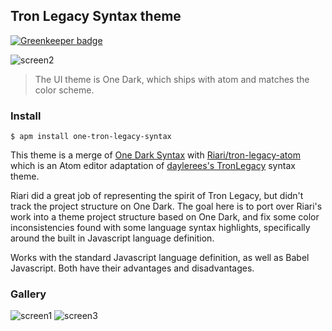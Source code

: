 ## Tron Legacy Syntax theme

[![Greenkeeper badge](https://badges.greenkeeper.io/bcomnes/atom-tron-legacy.svg)](https://greenkeeper.io/)

![screen2](http://bcomnes.github.io/atom-tron-legacy/screen2.png)

> The UI theme is One Dark, which ships with atom and matches the color scheme.

### Install

```
$ apm install one-tron-legacy-syntax
```

This theme is a merge of [One Dark Syntax](https://github.com/atom/one-dark-syntax) with [Riari/tron-legacy-atom](https://github.com/Riari/tron-legacy-atom) which is an Atom editor adaptation of [daylerees's TronLegacy](https://github.com/daylerees/colour-schemes/blob/master/legacy/TronLegacy.tmTheme) syntax theme.


Riari did a great job of representing the spirit of Tron Legacy, but didn't track the project structure on One Dark.  The goal here is to port over Riari's work into a theme project structure based on One Dark, and fix some color inconsistencies  found with some language syntax highlights, specifically around the built in Javascript language definition.

Works with the standard Javascript language definition, as well as Babel Javascript.  Both have their advantages and disadvantages.

### Gallery

![screen1](http://bcomnes.github.io/atom-tron-legacy/screen1.png)
![screen3](http://bcomnes.github.io/atom-tron-legacy/screen3.png)
